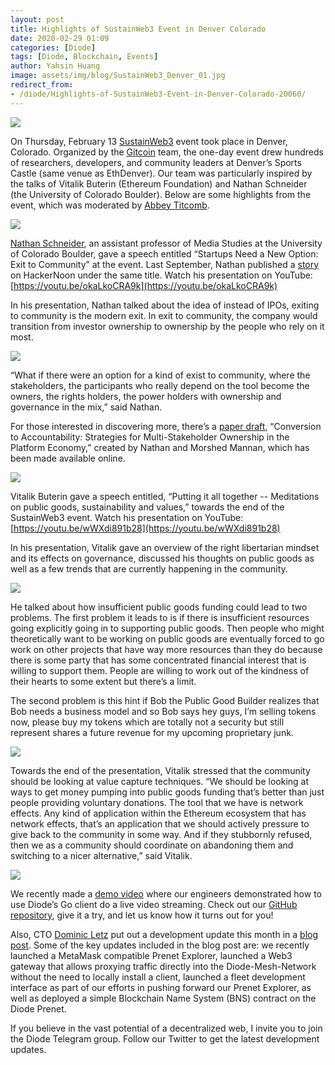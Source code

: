 ```yaml
---
layout: post
title: Highlights of SustainWeb3 Event in Denver Colorado
date: 2020-02-29 01:09
categories: [Diode]
tags: [Diode, Blockchain, Events]
author: Yahsin Huang
image: assets/img/blog/SustainWeb3_Denver_01.jpg
redirect_from:
- /diode/Highlights-of-SustainWeb3-Event-in-Denver-Colorado-20060/
---
```


![](../assets/img/blog/SustainWeb3_Denver_02.jpg)

On Thursday, February 13 [SustainWeb3](https://web3.sustainoss.org/schedule) event took place in Denver, Colorado. Organized by the [Gitcoin](https://gitcoin.co/) team, the one-day event drew hundreds of researchers, developers, and community leaders at Denver’s Sports Castle (same venue as EthDenver). Our team was particularly inspired by the talks of Vitalik Buterin (Ethereum Foundation) and Nathan Schneider (the University of Colorado Boulder). Below are some highlights from the event, which was moderated by [Abbey Titcomb](https://twitter.com/abbey_titcomb).

![](../assets/img/blog/SustainWeb3_Denver_03.jpg)

[Nathan Schneider](https://twitter.com/ntnsndr), an assistant professor of Media Studies at the University of Colorado Boulder, gave a speech entitled “Startups Need a New Option: Exit to Community” at the event. Last September, Nathan published a [story](https://hackernoon.com/startups-need-a-new-option-exit-to-community-ig12v2z73) on HackerNoon under the same title. Watch his presentation on YouTube: [https://youtu.be/okaLkoCRA9k](https://youtu.be/okaLkoCRA9k)

In his presentation, Nathan talked about the idea of instead of IPOs, exiting to community is the modern exit. In exit to community, the company would transition from investor ownership to ownership by the people who rely on it most.

![](../assets/img/blog/SustainWeb3_Denver_04.jpg)

“What if there were an option for a kind of exist to community, where the stakeholders, the participants who really depend on the tool become the owners, the rights holders, the power holders with ownership and governance in the mix,” said Nathan.

For those interested in discovering more, there’s a [paper draft](https://docs.google.com/document/d/1SFUklZmxDHVKU-fXlXc8C5JDmPuAJU9CN7Oklgjghck/edit?usp=sharing), “Conversion to Accountability: Strategies for Multi-Stakeholder Ownership in the Platform Economy,” created by Nathan and Morshed Mannan, which has been made available online.

![](../assets/img/blog/SustainWeb3_Denver_05.jpg)

Vitalik Buterin gave a speech entitled, “Putting it all together -- Meditations on public goods, sustainability and values,” towards the end of the SustainWeb3 event. Watch his presentation on YouTube: [https://youtu.be/wWXdi891b28](https://youtu.be/wWXdi891b28)

In his presentation, Vitalik gave an overview of the right libertarian mindset and its effects on governance, discussed his thoughts on public goods as well as a few trends that are currently happening in the community.

![](../assets/img/blog/SustainWeb3_Denver_06.jpg)

He talked about how insufficient public goods funding could lead to two problems. The first problem it leads to is if there is insufficient resources going explicitly going in to supporting public goods. Then people who might theoretically want to be working on public goods are eventually forced to go work on other projects that have way more resources than they do because there is some party that has some concentrated financial interest that is willing to support them. People are willing to work out of the kindness of their hearts to some extent but there’s a limit.

The second problem is this hint if Bob the Public Good Builder realizes that Bob needs a business model and so Bob says hey guys, I’m selling tokens now, please buy my tokens which are totally not a security but still represent shares a future revenue for my upcoming proprietary junk.

![](../assets/img/blog/SustainWeb3_Denver_07.jpg)

Towards the end of the presentation, Vitalik stressed that the community should be looking at value capture techniques. “We should be looking at ways to get money pumping into public goods funding that’s better than just people providing voluntary donations. The tool that we have is network effects. Any kind of application within the Ethereum ecosystem that has network effects, that’s an application that we should actively pressure to give back to the community in some way. And if they stubbornly refused, then we as a community should coordinate on abandoning them and switching to a nicer alternative,” said Vitalik.

![](../assets/img/blog/SustainWeb3_Denver_08.jpg)

We recently made a [demo video](https://youtu.be/Zibg-6CClc4) where our engineers demonstrated how to use Diode’s Go client do a live video streaming. Check out our [GitHub repository](https://github.com/diodechain), give it a try, and let us know how it turns out for you!

Also, CTO [Dominic Letz](https://twitter.com/dominicletz) put out a development update this month in a [blog post](/diode/Diode-February-Update-20048/). Some of the key updates included in the blog post are: we recently launched a MetaMask compatible Prenet Explorer, launched a Web3 gateway that allows proxying traffic directly into the Diode-Mesh-Network without the need to locally install a client, launched a fleet development interface as part of our efforts in pushing forward our Prenet Explorer, as well as deployed a simple Blockchain Name System (BNS) contract on the Diode Prenet.

If you believe in the vast potential of a decentralized web, I invite you to join the Diode Telegram group. Follow our Twitter to get the latest development updates.